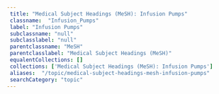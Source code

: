 ```yaml
--- 
 title: "Medical Subject Headings (MeSH): Infusion Pumps" 
 classname:  "Infusion_Pumps" 
 label: "Infusion Pumps" 
 subclassname: "null" 
 subclasslabel: "null" 
 parentclassname: "MeSH" 
 parentclasslabel: "Medical Subject Headings (MeSH)" 
 equalentCollections: [] 
 collections: ['Medical Subject Headings (MeSH): Infusion Pumps']
 aliases:  "/topic/medical-subject-headings-mesh-infusion-pumps"  
 searchCategory: "topic" 
---
```

